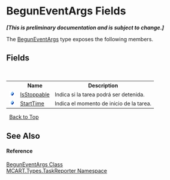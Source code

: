 # BegunEventArgs Fields
 _**\[This is preliminary documentation and is subject to change.\]**_

The <a href="a371695a-f534-56e7-a8fe-595fa414d684">BegunEventArgs</a> type exposes the following members.


## Fields
&nbsp;<table><tr><th></th><th>Name</th><th>Description</th></tr><tr><td>![Public field](media/pubfield.gif "Public field")</td><td><a href="a869125c-fdf5-5f3f-fe99-0e23320f92eb">IsStoppable</a></td><td>
Indica si la tarea podrá ser detenida.</td></tr><tr><td>![Public field](media/pubfield.gif "Public field")</td><td><a href="d2d9b146-e600-f5f0-ba2d-4b0a7bb13efe">StartTime</a></td><td>
Indica el momento de inicio de la tarea.</td></tr></table>&nbsp;
<a href="#beguneventargs-fields">Back to Top</a>

## See Also


#### Reference
<a href="a371695a-f534-56e7-a8fe-595fa414d684">BegunEventArgs Class</a><br /><a href="256f3901-18cb-eeca-835c-7de778822db3">MCART.Types.TaskReporter Namespace</a><br />